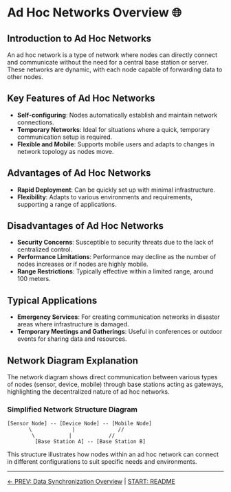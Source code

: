 
# Ad Hoc Networks Overview 🌐

## Introduction to Ad Hoc Networks

An ad hoc network is a type of network where nodes can directly connect and communicate without the need for a central base station or server. These networks are dynamic, with each node capable of forwarding data to other nodes.

## Key Features of Ad Hoc Networks

- **Self-configuring**: Nodes automatically establish and maintain network connections.
- **Temporary Networks**: Ideal for situations where a quick, temporary communication setup is required.
- **Flexible and Mobile**: Supports mobile users and adapts to changes in network topology as nodes move.

## Advantages of Ad Hoc Networks

- **Rapid Deployment**: Can be quickly set up with minimal infrastructure.
- **Flexibility**: Adapts to various environments and requirements, supporting a range of applications.

## Disadvantages of Ad Hoc Networks

- **Security Concerns**: Susceptible to security threats due to the lack of centralized control.
- **Performance Limitations**: Performance may decline as the number of nodes increases or if nodes are highly mobile.
- **Range Restrictions**: Typically effective within a limited range, around 100 meters.

## Typical Applications

- **Emergency Services**: For creating communication networks in disaster areas where infrastructure is damaged.
- **Temporary Meetings and Gatherings**: Useful in conferences or outdoor events for sharing data and resources.

## Network Diagram Explanation

The network diagram shows direct communication between various types of nodes (sensor, device, mobile) through base stations acting as gateways, highlighting the decentralized nature of ad hoc networks.

### Simplified Network Structure Diagram

```
[Sensor Node] -- [Device Node] -- [Mobile Node]
       \             |              //
        \           |            //
         [Base Station A] -- [Base Station B]
```

This structure illustrates how nodes within an ad hoc network can connect in different configurations to suit specific needs and environments.

---

[← PREV: Data Synchronization Overview](Data%20Synchronization%20Overview.md) | [START: README](README.md)
